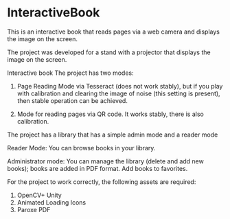 # InteractiveBook

This is an interactive book that reads pages via a web camera and displays the image on the screen.

The project was developed for a stand with a projector that displays the image on the screen.

Interactive book
The project has two modes:

1) Page Reading Mode via Tesseract (does not work stably), but if you play with calibration and clearing the image of noise (this setting is present), then stable operation can be achieved.

2) Mode for reading pages via QR code. It works stably, there is also calibration.

The project has a library that has a simple admin mode and a reader mode

Reader Mode: You can browse books in your library.

Administrator mode: You can manage the library (delete and add new books); books are added in PDF format. Add books to favorites.


For the project to work correctly, the following assets are required:

1) OpenCV+ Unity
2) Animated Loading Icons
3) Paroxe PDF
